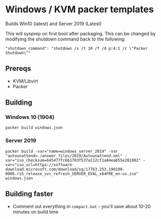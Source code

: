 # Windows / KVM packer templates

Builds Win10 (latest) and Server 2019 (Latest)

This will sysprep on first boot after packaging. This can be changed by modifying the shutdown command back to the following:

```
"shutdown_command": "shutdown /s /t 10 /f /d p:4:1 /c \"Packer Shutdown\""
```

## Prereqs

* KVM/Libvirt
* Packer

## Building

### Windows 10 (1904)

`packer build windows.json`

### Server 2019

`packer build -var="name=windows_server_2019" -var "autounattend=./answer_files/2019/Autounattend.xml" -var="iso_checksum=645477fc661703f537a112cf1a84ea655e281082" -var="iso_url=https://software-download.microsoft.com/download/sg/17763.253.190108-0006.rs5_release_svc_refresh_SERVER_EVAL_x64FRE_en-us.iso" windows.json`

## Building faster

* Comment out everything in `compact.bat` - you'll save about 10-20 minutes on build time